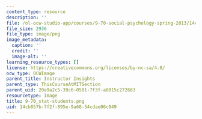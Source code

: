 ```yaml
---
content_type: resource
description: ''
file: /ol-ocw-studio-app/courses/9-70-social-psychology-spring-2013/14cb857b7f2f895e9a6854cdae06c049_9-70_stat-students.png
file_size: 2936
file_type: image/png
image_metadata:
  caption: ''
  credit: ''
  image-alt: ''
learning_resource_types: []
license: https://creativecommons.org/licenses/by-nc-sa/4.0/
ocw_type: OCWImage
parent_title: Instructor Insights
parent_type: ThisCourseAtMITSection
parent_uid: 20e9a2c5-39c6-0501-7f3f-a8015c272683
resourcetype: Image
title: 9-70_stat-students.png
uid: 14cb857b-7f2f-895e-9a68-54cdae06c049
---
```

